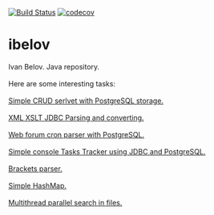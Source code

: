 [![Build Status](https://travis-ci.org/JBelov/ibelov.svg?branch=master)](https://travis-ci.org/JBelov/ibelov)
[![codecov](https://codecov.io/gh/JBelov/ibelov/branch/master/graph/badge.svg)](https://codecov.io/gh/JBelov/ibelov)

# ibelov

Ivan Belov. Java repository.
<br><br>
Here are some interesting tasks:
<br><br>
<a href="https://github.com/JBelov/ibelov/tree/41df9b3721ce411618b8d1b82c975f5eb8e87939/chapter_007/src/main/java/ru/job4j/crud">
Simple CRUD serlvet with PostgreSQL storage.
</a>
<br>
<br>
<a href="https://github.com/JBelov/ibelov/tree/24f736aa28a6820db5cd7b18bdb8707177103d1f/chapter_006/src/main/java/jdbc">
XML XSLT JDBC Parsing and converting.
</a>
<br>
<br>
<a href="https://github.com/JBelov/ibelov/tree/cd81deee6e3a1502cc87f98a4d063df134b77751/chapter_006/src/main/java/sqlru">
Web forum cron parser with PostgreSQL.
</a>
<br>
<br>
<a href="https://github.com/JBelov/ibelov/tree/26bcda9f1e53c211bd000c45aee85cf06155a3fc/chapter_002/src/main/java/ru/job4j/tracker">
Simple console Tasks Tracker using JDBC and PostgreSQL.
</a>
<br>
<br>
<a href="https://github.com/JBelov/ibelov/tree/87fef732b32575776b9f4092a61b5aa328f55d82/chapter_002/src/main/java/ru/job4j/parser">
Brackets parser.
</a>
<br>
<br>
<a href="https://github.com/JBelov/ibelov/blob/47ef9d244bdc0865e82cfc3f11afff8ea54ca821/chapter_004/src/main/java/ru/job4j/map/SimpleHashMap.java">
Simple HashMap.
</a>
<br>
<br>
<a href="https://github.com/JBelov/ibelov/tree/c0897de54fef7d3548f1b50243f5dd98ca954d7f/chapter_005/src/main/java/ru/job4j/multithreads">
Multithread parallel search in files.
</a>
<br>




